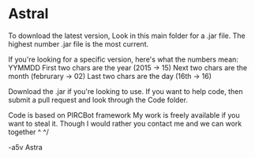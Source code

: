 # Astral
To download the latest version, 
Look in this main folder for a .jar file. 
The highest number .jar file is the most current.

If you're looking for a specific version, here's what the numbers mean:
YYMMDD
First two chars are the year  (2015      -> 15)
Next  two chars are the month (februrary -> 02)
Last  two chars are the day   (16th      -> 16)

Download the .jar if you're looking to use. 
If you want to help code, then submit a pull request and look through the Code folder.


Code is based on PIRCBot framework
My work is freely available if you want to steal it.
Though I would rather you contact me and we can work together
^ ^/


-a5v Astra